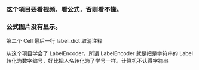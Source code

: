 
### 这个项目要看视频，看公式，否则看不懂。

### 公式图片没有显示。

第二个 Cell 最后一行 label_dict  取消注释  

从这个项目学会了 LabelEncoder，所谓 LabelEncoder 就是把是字符串的 Label 转化为数字编号，好比把人名转化为了学号一样。计算机不认得字符串   
